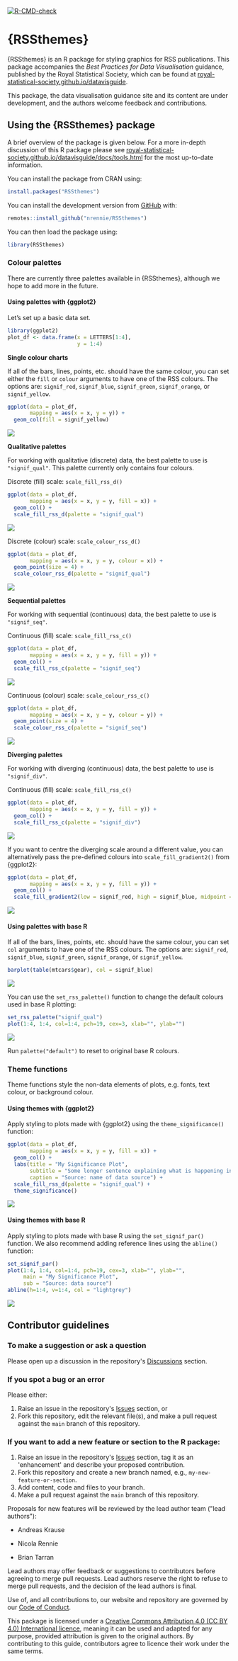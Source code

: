 <!-- badges: start -->
  [![R-CMD-check](https://github.com/nrennie/RSSthemes/actions/workflows/R-CMD-check.yaml/badge.svg)](https://github.com/nrennie/RSSthemes/actions/workflows/R-CMD-check.yaml)
<!-- badges: end -->

# {RSSthemes}

{RSSthemes} is an R package for styling graphics for RSS publications. This package accompanies the *Best Practices for Data Visualisation* guidance, published by the Royal Statistical Society, which can be found at [royal-statistical-society.github.io/datavisguide](https://royal-statistical-society.github.io/datavisguide/). 

This package, the data visualisation guidance site and its content are under development, and the authors welcome feedback and contributions.

## Using the {RSSthemes} package

A brief overview of the package is given below. For a more in-depth discussion of this R package please see [royal-statistical-society.github.io/datavisguide/docs/tools.html](https://royal-statistical-society.github.io/datavisguide/docs/tools.html) for the most up-to-date information.

You can install the package from CRAN using:

```r
install.packages("RSSthemes")
```

You can install the development version from [GitHub](https://github.com/nrennie/RSSthemes) with:

```r
remotes::install_github("nrennie/RSSthemes")
```

You can then load the package using:

```r
library(RSSthemes)
```

### Colour palettes

There are currently three palettes available in {RSSthemes}, although we hope to add more in the future. 

#### Using palettes with {ggplot2}

Let’s set up a basic data set.

```r
library(ggplot2)
plot_df <- data.frame(x = LETTERS[1:4],
                      y = 1:4)
```

**Single colour charts**

If all of the bars, lines, points, etc. should have the same colour, you can set either the `fill` or `colour` arguments to have one of the RSS colours. The options are: `signif_red`, `signif_blue`, `signif_green`, `signif_orange`, or `signif_yellow`.

```r
ggplot(data = plot_df,
       mapping = aes(x = x, y = y)) +
  geom_col(fill = signif_yellow)
```

![](man/figures/yellow-bars.png)

**Qualitative palettes**

For working with qualitative (discrete) data, the best palette to use is `"signif_qual"`. This palette currently only contains four colours.

Discrete (fill) scale: `scale_fill_rss_d()`

```r
ggplot(data = plot_df,
       mapping = aes(x = x, y = y, fill = x)) +
  geom_col() +
  scale_fill_rss_d(palette = "signif_qual")
```

![](man/figures/qual-bars.png)

Discrete (colour) scale: `scale_colour_rss_d()`

```r
ggplot(data = plot_df,
       mapping = aes(x = x, y = y, colour = x)) +
  geom_point(size = 4) +
  scale_colour_rss_d(palette = "signif_qual")
```

![](man/figures/qual-points.png)

**Sequential palettes**

For working with sequential (continuous) data, the best palette to use is `"signif_seq"`.

Continuous (fill) scale: `scale_fill_rss_c()`

```r
ggplot(data = plot_df,
       mapping = aes(x = x, y = y, fill = y)) +
  geom_col() +
  scale_fill_rss_c(palette = "signif_seq")
```

![](man/figures/seq-bars.png)

Continuous (colour) scale: `scale_colour_rss_c()`

```r
ggplot(data = plot_df,
       mapping = aes(x = x, y = y, colour = y)) +
  geom_point(size = 4) +
  scale_colour_rss_c(palette = "signif_seq")
```

![](man/figures/seq-points.png)

**Diverging palettes**

For working with diverging (continuous) data, the best palette to use is `"signif_div"`.

Continuous (fill) scale: `scale_fill_rss_c()`

```r
ggplot(data = plot_df,
       mapping = aes(x = x, y = y, fill = y)) +
  geom_col() +
  scale_fill_rss_c(palette = "signif_div")
```

![](man/figures/div-bars.png)

If you want to centre the diverging scale around a different value, you can alternatively pass the pre-defined colours into `scale_fill_gradient2()` from {ggplot2}:

```r
ggplot(data = plot_df,
       mapping = aes(x = x, y = y, fill = y)) +
  geom_col() +
  scale_fill_gradient2(low = signif_red, high = signif_blue, midpoint = 2)
```

![](man/figures/div-bars-grad.png)

#### Using palettes with base R

If all of the bars, lines, points, etc. should have the same colour, you can set `col` arguments to have one of the RSS colours. The options are: `signif_red`, `signif_blue`, `signif_green`, `signif_orange`, or `signif_yellow`.

```r
barplot(table(mtcars$gear), col = signif_blue)
```

![](man/figures/blue-base.png)

You can use the `set_rss_palette()` function to change the default colours used in base R plotting:

```r
set_rss_palette("signif_qual")
plot(1:4, 1:4, col=1:4, pch=19, cex=3, xlab="", ylab="")
```

![](man/figures/qual-base.png)

Run `palette("default")` to reset to original base R colours.

### Theme functions

Theme functions style the non-data elements of plots, e.g. fonts, text colour, or background colour.

#### Using themes with {ggplot2}

Apply styling to plots made with {ggplot2} using the `theme_significance()`
function:

```r
ggplot(data = plot_df,
       mapping = aes(x = x, y = y, fill = x)) +
  geom_col() +
  labs(title = "My Significance Plot",
       subtitle = "Some longer sentence explaining what is happening in the chart.",
       caption = "Source: name of data source") +
  scale_fill_rss_d(palette = "signif_qual") +
  theme_significance()
```

![](man/figures/theme.png)

#### Using themes with base R

Apply styling to plots made with base R using the `set_signif_par()`
function. We also recommend adding reference lines using the `abline()` function:

```r
set_signif_par()
plot(1:4, 1:4, col=1:4, pch=19, cex=3, xlab="", ylab="",
     main = "My Significance Plot",
     sub = "Source: data source")
abline(h=1:4, v=1:4, col = "lightgrey")
```

![](man/figures/theme-base.png)

## Contributor guidelines

### To make a suggestion or ask a question

Please open up a discussion in the repository's [Discussions](https://github.com/royal-statistical-society/datavisguide/discussions) section.

### If you spot a bug or an error

Please either:

1.  Raise an issue in the repository's [Issues](https://github.com/nrennie/RSSthemes/issues) section, or
2.  Fork this repository, edit the relevant file(s), and make a pull request against the `main` branch of this repository.

### If you want to add a new feature or section to the R package:

1.  Raise an issue in the repository's [Issues](https://github.com/nrennie/RSSthemes/issues) section, tag it as an 'enhancement' and describe your proposed contribution.
2.  Fork this repository and create a new branch named, e.g., `my-new-feature-or-section`.
3.  Add content, code and files to your branch.
4.  Make a pull request against the `main` branch of this repository.

Proposals for new features will be reviewed by the lead author team ("lead authors"):

-   Andreas Krause

-   Nicola Rennie

-   Brian Tarran

Lead authors may offer feedback or suggestions to contributors before agreeing to merge pull requests. Lead authors reserve the right to refuse to merge pull requests, and the decision of the lead authors is final.

Use of, and all contributions to, our website and repository are governed by our [Code of Conduct](CODE_OF_CONDUCT.md).

This package is licensed under a [Creative Commons Attribution 4.0 (CC BY 4.0) International licence](http://creativecommons.org/licenses/by/4.0/?ref=chooser-v1), meaning it can be used and adapted for any purpose, provided attribution is given to the original authors. By contributing to this guide, contributors agree to licence their work under the same terms.

